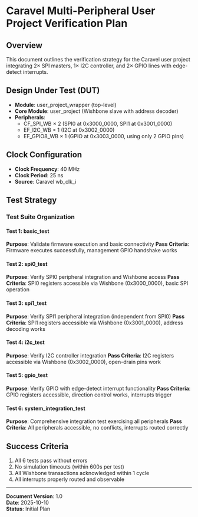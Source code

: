 # Caravel Multi-Peripheral User Project Verification Plan

## Overview
This document outlines the verification strategy for the Caravel user project integrating 2× SPI masters, 1× I2C controller, and 2× GPIO lines with edge-detect interrupts.

## Design Under Test (DUT)
- **Module**: user_project_wrapper (top-level)
- **Core Module**: user_project (Wishbone slave with address decoder)
- **Peripherals**:
  - CF_SPI_WB × 2 (SPI0 at 0x3000_0000, SPI1 at 0x3001_0000)
  - EF_I2C_WB × 1 (I2C at 0x3002_0000)
  - EF_GPIO8_WB × 1 (GPIO at 0x3003_0000, using only 2 GPIO pins)

## Clock Configuration
- **Clock Frequency**: 40 MHz
- **Clock Period**: 25 ns
- **Source**: Caravel wb_clk_i

## Test Strategy

### Test Suite Organization

#### Test 1: basic_test
**Purpose**: Validate firmware execution and basic connectivity
**Pass Criteria**: Firmware executes successfully, management GPIO handshake works

#### Test 2: spi0_test
**Purpose**: Verify SPI0 peripheral integration and Wishbone access
**Pass Criteria**: SPI0 registers accessible via Wishbone (0x3000_0000), basic SPI operation

#### Test 3: spi1_test
**Purpose**: Verify SPI1 peripheral integration (independent from SPI0)
**Pass Criteria**: SPI1 registers accessible via Wishbone (0x3001_0000), address decoding works

#### Test 4: i2c_test
**Purpose**: Verify I2C controller integration
**Pass Criteria**: I2C registers accessible via Wishbone (0x3002_0000), open-drain pins work

#### Test 5: gpio_test
**Purpose**: Verify GPIO with edge-detect interrupt functionality
**Pass Criteria**: GPIO registers accessible, direction control works, interrupts trigger

#### Test 6: system_integration_test
**Purpose**: Comprehensive integration test exercising all peripherals
**Pass Criteria**: All peripherals accessible, no conflicts, interrupts routed correctly

## Success Criteria
1. All 6 tests pass without errors
2. No simulation timeouts (within 600s per test)
3. All Wishbone transactions acknowledged within 1 cycle
4. All interrupts properly routed and observable

---
**Document Version**: 1.0  
**Date**: 2025-10-10  
**Status**: Initial Plan
